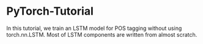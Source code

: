 # PyTorch-Tutorial
In this tutorial, we train an LSTM model for POS tagging without using torch.nn.LSTM. Most of LSTM components are written from almost scratch.
